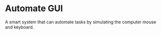 # Automate GUI
 A smart system that can automate tasks by simulating the computer mouse and keyboard.
